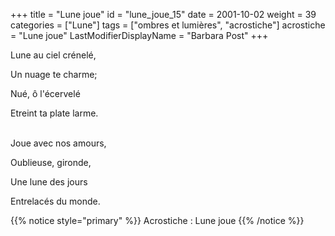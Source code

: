 +++
title = "Lune joue"
id = "lune_joue_15"
date = 2001-10-02
weight = 39
categories = ["Lune"]
tags = ["ombres et lumières", "acrostiche"]
acrostiche = "Lune joue"
LastModifierDisplayName = "Barbara Post"
+++

Lune au ciel crénelé,

Un nuage te charme;

Nué, ô l'écervelé

Etreint ta plate larme.

 \
Joue avec nos amours,

Oublieuse, gironde,

Une lune des jours

Entrelacés du monde.

{{% notice style="primary" %}}
Acrostiche : Lune joue
{{% /notice %}}
